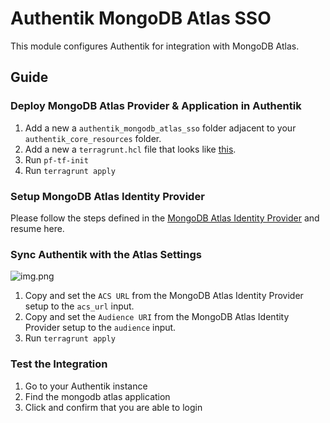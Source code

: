 # Authentik MongoDB Atlas SSO

This module configures Authentik for integration with MongoDB Atlas.

## Guide

### Deploy MongoDB Atlas Provider & Application in Authentik

1. Add a new a `authentik_mongodb_atlas_sso` folder adjacent to your `authentik_core_resources` folder.
2. Add a new a `terragrunt.hcl` file that looks like [this](https://github.com/Panfactum/stack/blob/__PANFACTUM_VERSION_MAIN__/packages/reference/environments/production/us-east-2/authentik_mongodb_atlas_sso/terragrunt.hcl).
3. Run `pf-tf-init`
4. Run `terragrunt apply`

### Setup MongoDB Atlas Identity Provider

Please follow the steps defined in the [MongoDB Atlas Identity Provider](https://github.com/Panfactum/stack/blob/__PANFACTUM_VERSION_MAIN__/packages/reference/infrastructure-modules/direct/mongodb/mongodb_atlas_identity_provider) and resume here. 

### Sync Authentik with the Atlas Settings

![img.png](img.png)

1. Copy and set the `ACS URL` from the MongoDB Atlas Identity Provider setup to the `acs_url` input.
2. Copy and set the `Audience URI` from the MongoDB Atlas Identity Provider setup to the `audience` input.
3. Run `terragrunt apply`

### Test the Integration

1. Go to your Authentik instance
2. Find the mongodb atlas application
3. Click and confirm that you are able to login